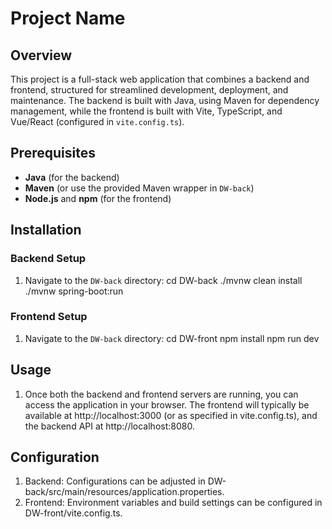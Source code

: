 # Project Name

## Overview
This project is a full-stack web application that combines a backend and frontend, structured for streamlined development, deployment, and maintenance. The backend is built with Java, using Maven for dependency management, while the frontend is built with Vite, TypeScript, and Vue/React (configured in `vite.config.ts`).

## Prerequisites
- **Java** (for the backend)
- **Maven** (or use the provided Maven wrapper in `DW-back`)
- **Node.js** and **npm** (for the frontend)

## Installation

### Backend Setup
1. Navigate to the `DW-back` directory:
   cd DW-back
   ./mvnw clean install
   ./mvnw spring-boot:run

### Frontend Setup
1. Navigate to the `DW-back` directory:
   cd DW-front
   npm install
   npm run dev

## Usage
1. Once both the backend and frontend servers are running, you can access the application in your browser. The frontend will typically be available at http://localhost:3000 (or as specified in vite.config.ts), and the backend API at http://localhost:8080.

## Configuration
1. Backend: Configurations can be adjusted in DW-back/src/main/resources/application.properties.
2. Frontend: Environment variables and build settings can be configured in DW-front/vite.config.ts.
